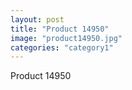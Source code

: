 ```yaml
---
layout: post
title: "Product 14950"
image: "product14950.jpg"
categories: "category1"
---
```

Product 14950
